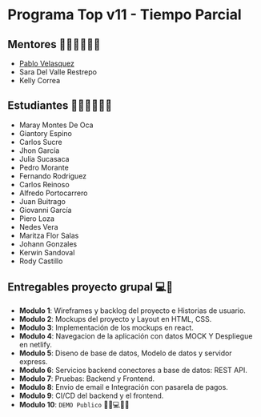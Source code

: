 # Programa Top v11 -  Tiempo Parcial

## Mentores 👩🏻‍🏫👨🏼‍🏫
- [Pablo Velasquez](profiles/mentor-principal.md)
- Sara Del Valle Restrepo
- Kelly Correa

## Estudiantes 👩🏻‍💻🧑🏼‍💻
- Maray Montes De Oca
- Giantory Espino
- Carlos Sucre
- Jhon García
- Julia Sucasaca
- Pedro Morante
- Fernando Rodriguez
- Carlos Reinoso
- Alfredo Portocarrero
- Juan Buitrago
- Giovanni García
- Piero Loza
- Nedes Vera
- Maritza Flor Salas
- Johann Gonzales
- Kerwin Sandoval
- Rody Castillo

## Entregables proyecto grupal 💻🤝

- **Modulo 1**: Wireframes y backlog del proyecto e Historias de usuario.
- **Modulo 2**: Mockups del proyecto y Layout en HTML, CSS.
- **Modulo 3**: Implementación de los mockups en react.
- **Modulo 4**: Navegacion de la aplicación con datos MOCK Y Despliegue en netlify.
- **Modulo 5**: Diseno de base de datos, Modelo de datos y servidor express.
- **Modulo 6**: Servicios backend conectores a base de datos: REST API.
- **Modulo 7**: Pruebas: Backend y Frontend.
- **Modulo 8**: Envio de email e Integración con pasarela de pagos.
- **Modulo 9**: CI/CD del backend y el frontend.
- **Modulo 10**: `DEMO Publico` 🎊🎉💻🎊🎉

